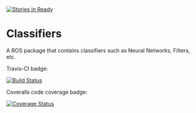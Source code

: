 [![Stories in Ready](https://badge.waffle.io/cwrucutter/Classifiers.png?label=ready&title=Ready)](https://waffle.io/cwrucutter/Classifiers)
# Classifiers
A ROS package that contains classifiers such as Neural Networks, Filters, etc.

Travis-CI badge:

[![Build Status](https://travis-ci.org/cwrucutter/Classifiers.svg?branch=master)](https://travis-ci.org/cwrucutter/Classifiers)

Coveralls code coverage badge:

[![Coverage Status](https://coveralls.io/repos/github/cwrucutter/Classifiers/badge.svg?branch=master)](https://coveralls.io/github/cwrucutter/Classifiers?branch=master)
